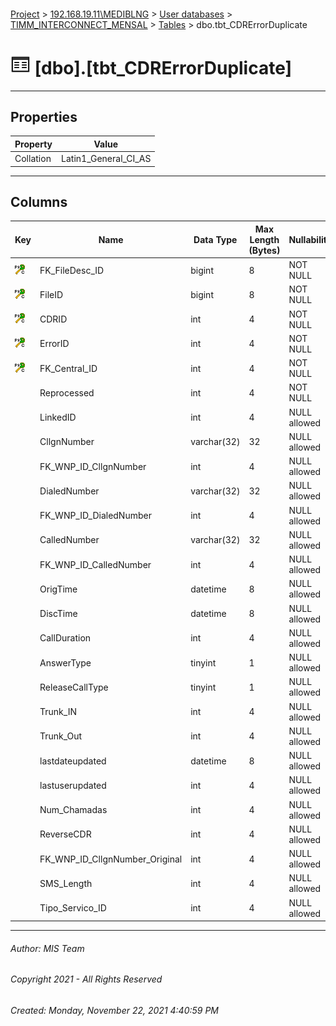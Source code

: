 #### 

[Project](../../../../index.md) > [192.168.19.11\\MEDIBLNG](../../../index.md) > [User databases](../../index.md) > [TIMM_INTERCONNECT_MENSAL](../index.md) > [Tables](Tables.md) > dbo.tbt_CDRErrorDuplicate

# ![Tables](../../../../Images/Table32.png) [dbo].[tbt_CDRErrorDuplicate]

---

## <a name="#properties"></a>Properties

| Property | Value |
|---|---|
| Collation | Latin1_General_CI_AS |


---

## <a name="#columns"></a>Columns

| Key | Name | Data Type | Max Length (Bytes) | Nullability | Default |
|---|---|---|---|---|---|
| [![Cluster Primary Key PK_tbt_CDRErrorDuplicate: FK_FileDesc_ID\FileID\CDRID\ErrorID\FK_Central_ID](../../../../Images/pkcluster.png)](#indexes) | FK_FileDesc_ID | bigint | 8 | NOT NULL |  |
| [![Cluster Primary Key PK_tbt_CDRErrorDuplicate: FK_FileDesc_ID\FileID\CDRID\ErrorID\FK_Central_ID](../../../../Images/pkcluster.png)](#indexes) | FileID | bigint | 8 | NOT NULL |  |
| [![Cluster Primary Key PK_tbt_CDRErrorDuplicate: FK_FileDesc_ID\FileID\CDRID\ErrorID\FK_Central_ID](../../../../Images/pkcluster.png)](#indexes) | CDRID | int | 4 | NOT NULL |  |
| [![Cluster Primary Key PK_tbt_CDRErrorDuplicate: FK_FileDesc_ID\FileID\CDRID\ErrorID\FK_Central_ID](../../../../Images/pkcluster.png)](#indexes) | ErrorID | int | 4 | NOT NULL |  |
| [![Cluster Primary Key PK_tbt_CDRErrorDuplicate: FK_FileDesc_ID\FileID\CDRID\ErrorID\FK_Central_ID](../../../../Images/pkcluster.png)](#indexes) | FK_Central_ID | int | 4 | NOT NULL |  |
|  | Reprocessed | int | 4 | NOT NULL | ((0)) |
|  | LinkedID | int | 4 | NULL allowed |  |
|  | CllgnNumber | varchar(32) | 32 | NULL allowed |  |
|  | FK_WNP_ID_CllgnNumber | int | 4 | NULL allowed |  |
|  | DialedNumber | varchar(32) | 32 | NULL allowed |  |
|  | FK_WNP_ID_DialedNumber | int | 4 | NULL allowed |  |
|  | CalledNumber | varchar(32) | 32 | NULL allowed |  |
|  | FK_WNP_ID_CalledNumber | int | 4 | NULL allowed |  |
|  | OrigTime | datetime | 8 | NULL allowed |  |
|  | DiscTime | datetime | 8 | NULL allowed |  |
|  | CallDuration | int | 4 | NULL allowed |  |
|  | AnswerType | tinyint | 1 | NULL allowed |  |
|  | ReleaseCallType | tinyint | 1 | NULL allowed |  |
|  | Trunk_IN | int | 4 | NULL allowed |  |
|  | Trunk_Out | int | 4 | NULL allowed |  |
|  | lastdateupdated | datetime | 8 | NULL allowed |  |
|  | lastuserupdated | int | 4 | NULL allowed |  |
|  | Num_Chamadas | int | 4 | NULL allowed | ((1)) |
|  | ReverseCDR | int | 4 | NULL allowed | ((0)) |
|  | FK_WNP_ID_CllgnNumber_Original | int | 4 | NULL allowed |  |
|  | SMS_Length | int | 4 | NULL allowed |  |
|  | Tipo_Servico_ID | int | 4 | NULL allowed |  |


---

###### Author:  MIS Team

###### Copyright 2021 - All Rights Reserved

###### Created: Monday, November 22, 2021 4:40:59 PM

